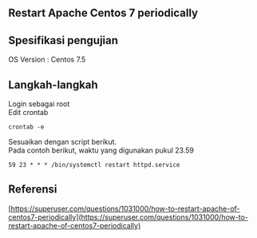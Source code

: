 ## Restart Apache Centos 7 periodically
  
## Spesifikasi pengujian
OS Version : Centos 7.5  

## Langkah-langkah
Login sebagai root  
Edit crontab  
```
crontab -e  
```
Sesuaikan dengan script berikut.  
Pada contoh berikut, waktu yang digunakan pukul 23.59  
```
59 23 * * * /bin/systemctl restart httpd.service  
```  

## Referensi
[https://superuser.com/questions/1031000/how-to-restart-apache-of-centos7-periodically](https://superuser.com/questions/1031000/how-to-restart-apache-of-centos7-periodically) 
